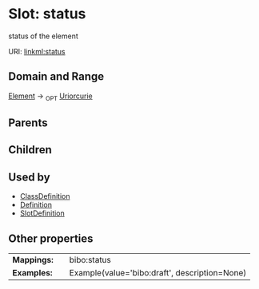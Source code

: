 
# Slot: status


status of the element

URI: [linkml:status](https://w3id.org/linkml/status)


## Domain and Range

[Element](Element.md) &#8594;  <sub>OPT</sub> [Uriorcurie](types/Uriorcurie.md)

## Parents


## Children


## Used by

 * [ClassDefinition](ClassDefinition.md)
 * [Definition](Definition.md)
 * [SlotDefinition](SlotDefinition.md)

## Other properties

|  |  |  |
| --- | --- | --- |
| **Mappings:** | | bibo:status |
| **Examples:** | | Example(value='bibo:draft', description=None) |

